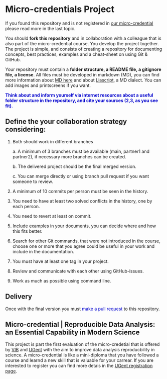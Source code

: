 # Micro-credentials Project

If you found this repository and is not registered in [our micro-credential](https://studiekiezer.ugent.be/2025/micro-credential-reproducible-data-analysis-an-essential-capability-in-modern-science-en) please read more in the last topic.

You should **fork this repository** and in collaboration with a colleague that is also part of the micro-credential course. You develop the project together.
The project is simple, and consists of creating a repository for documenting concepts, best practices, examples and a cheat-sheet on using Git & GitHub.

Your repository must contain a **folder structure, a README file, a gitignore file, a license**. All files must be developed in markdown (MD), you can find more information about [MD here](https://www.markdownguide.org/cheat-sheet/) and about [Liascript](https://liascript.github.io/), a MD dialect. You can add images and printscreens if you want.

<span style="color:mediumBlue"> **Think about and inform yourself via internet resources about a useful folder structure in the repository, and cite your sources (2,3, as you see fit)**.</span>


Define the your collaboration strategy considering:
----------------------------------------------------

1. Both should work in different branches

    a. A minimum of 3 branches must be available (main, partner1 and partner2), if necessary more branches can be created.
    
    b. The delivered project should be the final merged version.

    c. You can merge directly or using branch pull request if you want someone to review.

2. A minimum of 10 commits per person must be seen in the history.

3. You need to have at least two solved conflicts in the history, one by each person.

4. You need to revert at least on commit.

5. Include examples in your documents, you can decide where and how this fits better.

6. Search for other Git commands, that were not introduced in the course, choose one or more that you agree could be useful in your work and include in the documentation.

7. You must have at least one tag in your project.

8. Review and communicate with each other using GitHub-issues.

9. Work as much as possible using command line.

Delivery
-----------

Once with the final version you must <span style="color:mediumBlue">make a pull request</span> to this repository.


**Micro-credential |** Reproducible Data Analysis: an Essential Capability in Modern Science
-------------------------------------------------------------------------------------------------

This project is part the first evaluation of the micro-credetial that is offered by [VIB](https://vib.be/en#/) and [UGent](https://www.ugent.be/en) with the aim to improve data analysis reproducbility in science. A micro-credential is like a mini-diploma that you have followed a course and learnd a new skill that is valuable for your carrear. If you are interested to register you can find more detais in the [UGent registration page](https://studiekiezer.ugent.be/2025/micro-credential-reproducible-data-analysis-an-essential-capability-in-modern-science-en).
